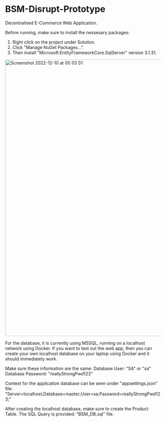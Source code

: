 # BSM-Disrupt-Prototype
 Decentralised E-Commerce Web Application.

Before running, make sure to install the nessesary packages:

1. Right click on the project under Solution.
2. Click "Manage NuGet Packages...".
3. Then install "Microsoft.EntityFrameworkCore.SqlServer" version 3.1.31.

<img width="892" alt="Screenshot 2022-12-10 at 00 03 51" src="https://user-images.githubusercontent.com/56122446/206745412-4c017db9-7aee-43a1-941a-1dab8c484110.png">

For the database, it is currently using MSSQL, running on a localhost network using Docker. If you want to test out the web app, then you can create your own localhost database on your laptop using Docker and it should immediately work.

Make sure these information are the same:
Database User: "SA" or "sa"
Database Password: "reallyStrongPwd123"

Context for the application database can be seen under "appsettings.json" file:
"Server=localhost;Database=master;User=sa;Password=reallyStrongPwd123;"

After creating the localhost database, make sure to create the Product Table. The SQL Query is provided:
"BSM_DB.sql" file.



